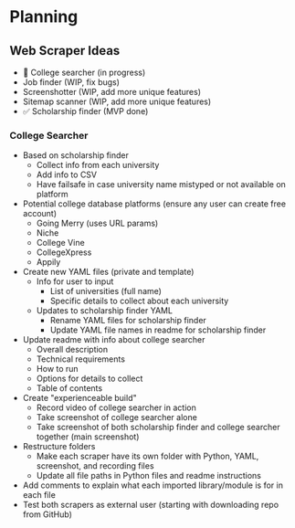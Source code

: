 # Planning

## Web Scraper Ideas
- 🚧 College searcher (in progress)
- Job finder (WIP, fix bugs)
- Screenshotter (WIP, add more unique features)
- Sitemap scanner (WIP, add more unique features)
- ✅ Scholarship finder (MVP done)

### College Searcher
- Based on scholarship finder
    - Collect info from each university
    - Add info to CSV
    - Have failsafe in case university name mistyped or not available on platform
- Potential college database platforms (ensure any user can create free account)
    - Going Merry (uses URL params)
    - Niche
    - College Vine
    - CollegeXpress
    - Appily
- Create new YAML files (private and template)
    - Info for user to input
        - List of universities (full name)
        - Specific details to collect about each university
    - Updates to scholarship finder YAML
        - Rename YAML files for scholarship finder
        - Update YAML file names in readme for scholarship finder
- Update readme with info about college searcher
    - Overall description
    - Technical requirements
    - How to run
    - Options for details to collect
    - Table of contents
- Create "experienceable build"
    - Record video of college searcher in action
    - Take screenshot of college searcher alone
    - Take screenshot of both scholarship finder and college searcher together (main screenshot)
- Restructure folders
    - Make each scraper have its own folder with Python, YAML, screenshot, and recording files
    - Update all file paths in Python files and readme instructions
- Add comments to explain what each imported library/module is for in each file
- Test both scrapers as external user (starting with downloading repo from GitHub)